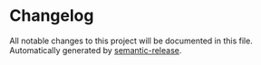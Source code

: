# Changelog

All notable changes to this project will be documented in this file. Automatically generated by [semantic-release](https://github.com/semantic-release/semantic-release).